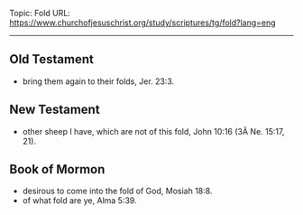 Topic: Fold
URL: https://www.churchofjesuschrist.org/study/scriptures/tg/fold?lang=eng

---

## Old Testament

- bring them again to their folds, Jer. 23:3.

## New Testament

- other sheep I have, which are not of this fold, John 10:16 (3Â Ne. 15:17, 21).

## Book of Mormon

- desirous to come into the fold of God, Mosiah 18:8.
- of what fold are ye, Alma 5:39.


